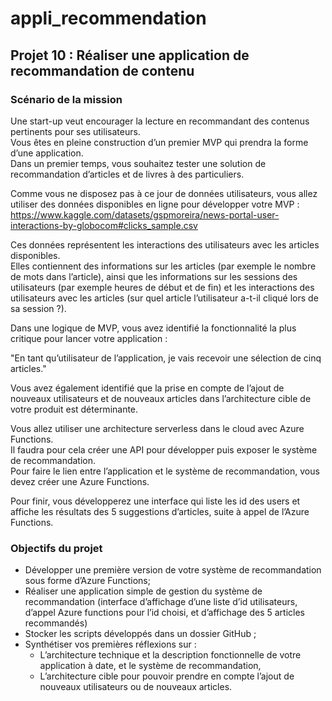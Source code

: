 # appli_recommendation
## Projet 10 : Réaliser une application de recommandation de contenu

### Scénario de la mission
Une start-up veut encourager la lecture en recommandant des contenus pertinents pour ses utilisateurs.  
Vous êtes en pleine construction d’un premier MVP qui prendra la forme d’une application.  
Dans un premier temps, vous souhaitez tester une solution de recommandation d’articles et de livres à des particuliers.  

Comme vous ne disposez pas à ce jour de données utilisateurs, vous allez utiliser des données disponibles en ligne pour développer votre MVP :  
https://www.kaggle.com/datasets/gspmoreira/news-portal-user-interactions-by-globocom#clicks_sample.csv

Ces données représentent les interactions des utilisateurs avec les articles disponibles.  
Elles contiennent des informations sur les articles (par exemple le nombre de mots dans l’article), ainsi que les informations sur les sessions des utilisateurs (par exemple heures de début et de fin) et les interactions des utilisateurs avec les articles (sur quel article l’utilisateur a-t-il cliqué lors de sa session ?).

Dans une logique de MVP, vous avez identifié la fonctionnalité la plus critique pour lancer votre application : 

"En tant qu’utilisateur de l’application, je vais recevoir une sélection de cinq articles."

Vous avez également identifié que la prise en compte de l’ajout de nouveaux utilisateurs et de nouveaux articles dans l’architecture cible de votre produit est déterminante.

Vous allez utiliser une architecture serverless dans le cloud avec Azure Functions.  
Il faudra pour cela créer une API pour développer puis exposer le système de recommandation.  
Pour faire le lien entre l’application et le système de recommandation, vous devez créer une Azure Functions.

Pour finir, vous développerez une interface qui liste les id des users et affiche les résultats des 5 suggestions d’articles, suite à appel de l’Azure Functions.

### Objectifs du projet
- Développer une première version de votre système de recommandation sous forme d’Azure Functions;
- Réaliser une application simple de gestion du système de recommandation (interface d’affichage d’une liste d’id utilisateurs, d’appel Azure functions pour l’id choisi, et d’affichage des 5 articles recommandés)
- Stocker les scripts développés dans un dossier GitHub ;
- Synthétiser vos premières réflexions sur :
    - L’architecture technique et la description fonctionnelle de votre application à date, et le système de recommandation,
    - L’architecture cible pour pouvoir prendre en compte l’ajout de nouveaux utilisateurs ou de nouveaux articles.
